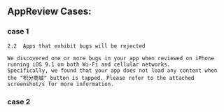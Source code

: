## AppReview Cases:

### case 1
```
2.2  Apps that exhibit bugs will be rejected

We discovered one or more bugs in your app when reviewed on iPhone running iOS 9.1 on both Wi-Fi and cellular networks.
Specifically, we found that your app does not load any content when the "积分商城" button is tapped. Please refer to the attached screenshot/s for more information.
```

### case 2






